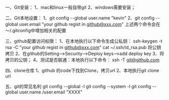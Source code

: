 一、Git安装：
  1、mac和linux一般自带git
  2、windows需要安装；

二、Git本地设置：
  1、git config --global user.name "kevin"
  2、git config --global user.email "your github regist in github@xxx.com"
  上述两个命令会在～/.gitconfig中增加相关的配置

三、github配置访问权限：
  1、在本地执行以下命令生成公私钥：
    ssh-keygen -t rsa -C "your github regist in github@xxx.com"
    cat ~/.ssh/id_rsa.pub
    将公钥拷贝
  2、在github的Setting-->Security-->Deploy keys-->add deploy key
  3、将拷贝的公钥；
  4、测试是否联通：本地执行以下命令：
    ssh -T git@github.com

四、clone仓库
    1、github 的code下找到Clone，拷贝url
    2、本地执行git clone url
    
五、git的常见名利
   git config --global -l
   git config --system -l
   git config --global user.name /user.email "XXXX"
   
